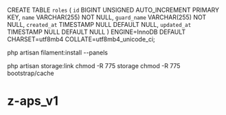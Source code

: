 CREATE TABLE `roles` (
    `id` BIGINT UNSIGNED AUTO_INCREMENT PRIMARY KEY,
    `name` VARCHAR(255) NOT NULL,
    `guard_name` VARCHAR(255) NOT NULL,
    `created_at` TIMESTAMP NULL DEFAULT NULL,
    `updated_at` TIMESTAMP NULL DEFAULT NULL
) ENGINE=InnoDB DEFAULT CHARSET=utf8mb4 COLLATE=utf8mb4_unicode_ci;



php artisan filament:install --panels

php artisan storage:link
chmod -R 775 storage
chmod -R 775 bootstrap/cache
# z-aps_v1
